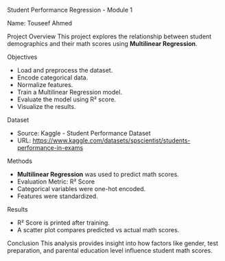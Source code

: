 Student Performance Regression - Module 1

Name: Touseef Ahmed

Project Overview
This project explores the relationship between student demographics and their math scores using **Multilinear Regression**.

Objectives
- Load and preprocess the dataset.
- Encode categorical data.
- Normalize features.
- Train a Multilinear Regression model.
- Evaluate the model using R² score.
- Visualize the results.

Dataset
- Source: Kaggle - Student Performance Dataset
- URL: https://www.kaggle.com/datasets/spscientist/students-performance-in-exams

Methods
- **Multilinear Regression** was used to predict math scores.
- Evaluation Metric: R² Score
- Categorical variables were one-hot encoded.
- Features were standardized.

Results
- R² Score is printed after training.
- A scatter plot compares predicted vs actual math scores.


Conclusion
This analysis provides insight into how factors like gender, test preparation, and parental education level influence student math scores.

